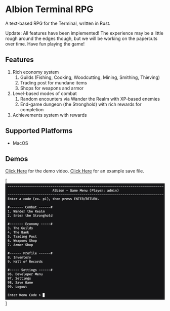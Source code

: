 # Albion Terminal RPG

A text-based RPG for the Terminal, written in Rust.

Update: All features have been implemented! The experience may be a little rough around the edges though,
but we will be working on the papercuts over time. Have fun playing the game!

## Features

1. Rich economy system
   1. Guilds (Fishing, Cooking, Woodcutting, Mining, Smithing, Thieving)
   2. Trading post for mundane items
   3. Shops for weapons and armor
2. Level-based modes of combat
   1. Random encounters via Wander the Realm with XP-based enemies
   2. End-game dungeon (the Stronghold) with rich rewards for completion
3. Achievements system with rewards

## Supported Platforms

- MacOS

## Demos

[Click Here](https://www.youtube.com/watch?v=S93cg6G9JHw) for the demo video.
[Click Here](./examples/profile.toml) for an example save file.

[![Demo thumbnail](demo/GameMenu.png)]
